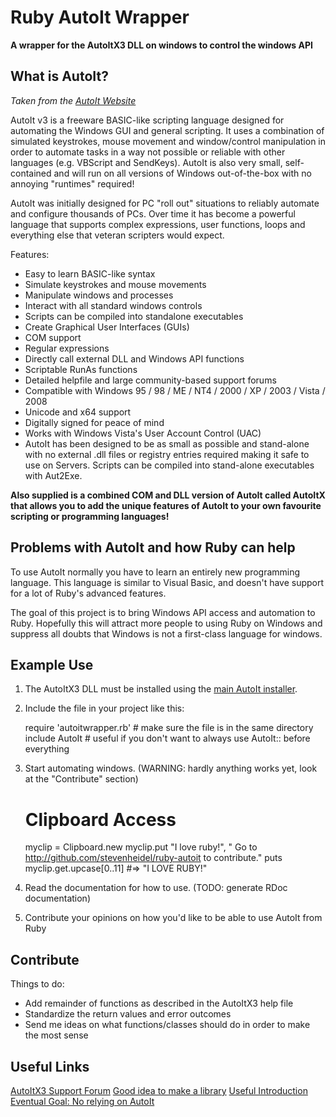 # Ruby AutoIt Wrapper

**A wrapper for the AutoItX3 DLL on windows to control the windows API**

## What is AutoIt?

_Taken from the [AutoIt Website](http://www.autoitscript.com/autoit3/index.shtml)_

AutoIt v3 is a freeware BASIC-like scripting language designed for automating the Windows GUI and general scripting. It uses a combination of simulated keystrokes, mouse movement and window/control manipulation in order to automate tasks in a way not possible or reliable with other languages (e.g. VBScript and SendKeys). AutoIt is also very small, self-contained and will run on all versions of Windows out-of-the-box with no annoying "runtimes" required! 

AutoIt was initially designed for PC "roll out" situations to reliably automate and configure thousands of PCs. Over time it has become a powerful language that supports complex expressions, user functions, loops and everything else that veteran scripters would expect.

Features:
- Easy to learn BASIC-like syntax
- Simulate keystrokes and mouse movements
- Manipulate windows and processes
- Interact with all standard windows controls
- Scripts can be compiled into standalone executables
- Create Graphical User Interfaces (GUIs)
- COM support
- Regular expressions
- Directly call external DLL and Windows API functions
- Scriptable RunAs functions
- Detailed helpfile and large community-based support forums
- Compatible with Windows 95 / 98 / ME / NT4 / 2000 / XP / 2003 / Vista / 2008
- Unicode and x64 support
- Digitally signed for peace of mind
- Works with Windows Vista's User Account Control (UAC)
- AutoIt has been designed to be as small as possible and stand-alone with no external .dll files or registry entries required making it safe to use on Servers. Scripts can be compiled into stand-alone executables with Aut2Exe.

**Also supplied is a combined COM and DLL version of AutoIt called AutoItX that allows you to add the unique features of AutoIt to your own favourite scripting or programming languages!**

## Problems with AutoIt and how Ruby can help

To use AutoIt normally you have to learn an entirely new programming language. This language is similar to Visual Basic, and doesn't have support for a lot of Ruby's advanced features. 

The goal of this project is to bring Windows API access and automation to Ruby. Hopefully this will attract more people to using Ruby on Windows and suppress all doubts that Windows is not a first-class language for windows.

## Example Use

1. The AutoItX3 DLL must be installed using the [main AutoIt installer](http://www.autoitscript.com/autoit3/downloads.shtml).

2. Include the file in your project like this:

    require 'autoitwrapper.rb' # make sure the file is in the same directory
    include AutoIt # useful if you don't want to always use AutoIt:: before everything

3. Start automating windows. (WARNING: hardly anything works yet, look at the "Contribute" section)

    # Clipboard Access
    myclip = Clipboard.new
    myclip.put "I love ruby!", " Go to http://github.com/stevenheidel/ruby-autoit to contribute."
    puts myclip.get.upcase[0..11] #=> "I LOVE RUBY!"

4. Read the documentation for how to use. (TODO: generate RDoc documentation)

5. Contribute your opinions on how you'd like to be able to use AutoIt from Ruby

## Contribute

Things to do:
- Add remainder of functions as described in the AutoItX3 help file
- Standardize the return values and error outcomes
- Send me ideas on what functions/classes should do in order to make the most sense

## Useful Links

[AutoItX3 Support Forum](http://www.autoitscript.com/forum/index.php?s=2d5bc3fac66e734a24edf8caaa6a1842&showforum=14)
[Good idea to make a library](http://tech.waltco.biz/2008/02/23/use-swig-to-build-a-ruby-extension-to-wrap-a-windows-dll/)
[Useful Introduction](http://actsasbuffoon.wordpress.com/2008/12/30/introduction-to-autoitx3/)
[Eventual Goal: No relying on AutoIt](http://raa.ruby-lang.org/project/win32-guitest/)
